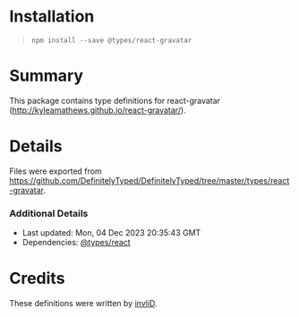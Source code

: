 # Installation
> `npm install --save @types/react-gravatar`

# Summary
This package contains type definitions for react-gravatar (http://kyleamathews.github.io/react-gravatar/).

# Details
Files were exported from https://github.com/DefinitelyTyped/DefinitelyTyped/tree/master/types/react-gravatar.

### Additional Details
 * Last updated: Mon, 04 Dec 2023 20:35:43 GMT
 * Dependencies: [@types/react](https://npmjs.com/package/@types/react)

# Credits
These definitions were written by [invliD](https://github.com/invliD).
